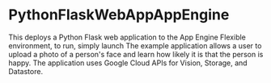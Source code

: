 # PythonFlaskWebAppAppEngine

This deploys a Python Flask web application to the App Engine Flexible environment, to run, simply launch 
The example application allows a user to upload a photo of a person's face and learn how likely it is that the person is happy.
The application uses Google Cloud APIs for Vision, Storage, and Datastore.
